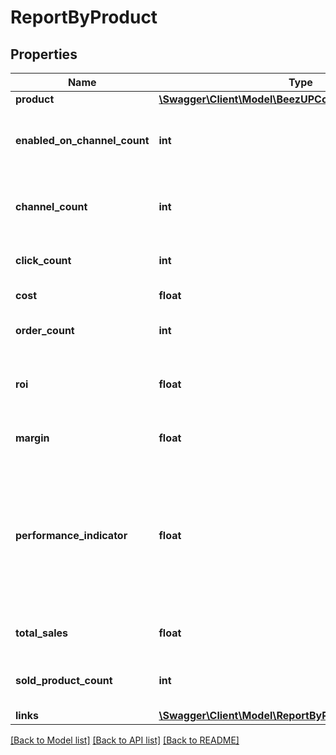 # ReportByProduct

## Properties
Name | Type | Description | Notes
------------ | ------------- | ------------- | -------------
**product** | [**\Swagger\Client\Model\BeezUPCommonProductBasicInfo**](BeezUPCommonProductBasicInfo.md) |  | 
**enabled_on_channel_count** | **int** | The count of channel where this product is enabled | 
**channel_count** | **int** | The channel count where this product can be enabled | 
**click_count** | **int** | The click count for this product | 
**cost** | **float** | The cost for this product | 
**order_count** | **int** | The order count for this product | 
**roi** | **float** | The Return On Investment for this product | [optional] 
**margin** | **float** | The margin for this product | [optional] 
**performance_indicator** | **float** | The performance indicator based on the performance indicator formula indicated in the request for this product | 
**total_sales** | **float** | The total sales for this product | 
**sold_product_count** | **int** | The product sold count count for this product | 
**links** | [**\Swagger\Client\Model\ReportByProductLinks**](ReportByProductLinks.md) |  | 

[[Back to Model list]](../README.md#documentation-for-models) [[Back to API list]](../README.md#documentation-for-api-endpoints) [[Back to README]](../README.md)


